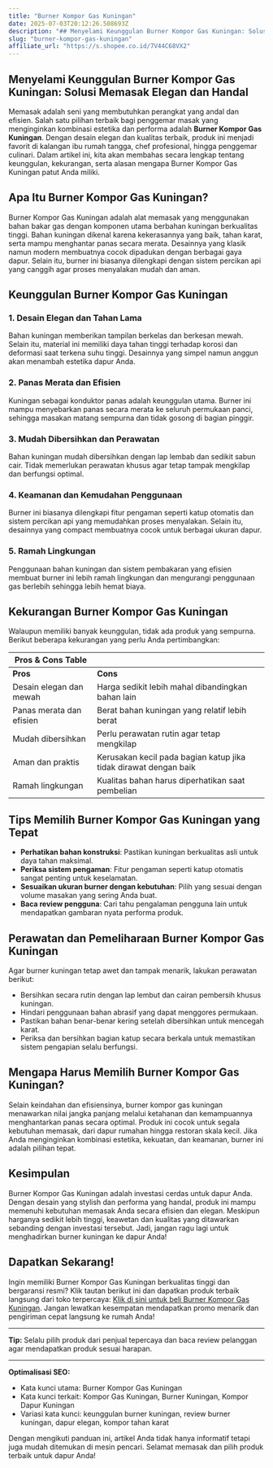 ```yaml
---
title: "Burner Kompor Gas Kuningan"
date: 2025-07-03T20:12:26.508693Z
description: "## Menyelami Keunggulan Burner Kompor Gas Kuningan: Solusi Memasak Elegan dan Handal..."
slug: "burner-kompor-gas-kuningan"
affiliate_url: "https://s.shopee.co.id/7V44C68VX2"
---
```

## Menyelami Keunggulan Burner Kompor Gas Kuningan: Solusi Memasak Elegan dan Handal

Memasak adalah seni yang membutuhkan perangkat yang andal dan efisien. Salah satu pilihan terbaik bagi penggemar masak yang menginginkan kombinasi estetika dan performa adalah **Burner Kompor Gas Kuningan**. Dengan desain elegan dan kualitas terbaik, produk ini menjadi favorit di kalangan ibu rumah tangga, chef profesional, hingga penggemar culinari. Dalam artikel ini, kita akan membahas secara lengkap tentang keunggulan, kekurangan, serta alasan mengapa Burner Kompor Gas Kuningan patut Anda miliki.

## Apa Itu Burner Kompor Gas Kuningan?

Burner Kompor Gas Kuningan adalah alat memasak yang menggunakan bahan bakar gas dengan komponen utama berbahan kuningan berkualitas tinggi. Bahan kuningan dikenal karena kekerasannya yang baik, tahan karat, serta mampu menghantar panas secara merata. Desainnya yang klasik namun modern membuatnya cocok dipadukan dengan berbagai gaya dapur. Selain itu, burner ini biasanya dilengkapi dengan sistem percikan api yang canggih agar proses menyalakan mudah dan aman.

## Keunggulan Burner Kompor Gas Kuningan

### 1. Desain Elegan dan Tahan Lama

Bahan kuningan memberikan tampilan berkelas dan berkesan mewah. Selain itu, material ini memiliki daya tahan tinggi terhadap korosi dan deformasi saat terkena suhu tinggi. Desainnya yang simpel namun anggun akan menambah estetika dapur Anda.

### 2. Panas Merata dan Efisien

Kuningan sebagai konduktor panas adalah keunggulan utama. Burner ini mampu menyebarkan panas secara merata ke seluruh permukaan panci, sehingga masakan matang sempurna dan tidak gosong di bagian pinggir.

### 3. Mudah Dibersihkan dan Perawatan

Bahan kuningan mudah dibersihkan dengan lap lembab dan sedikit sabun cair. Tidak memerlukan perawatan khusus agar tetap tampak mengkilap dan berfungsi optimal.

### 4. Keamanan dan Kemudahan Penggunaan

Burner ini biasanya dilengkapi fitur pengaman seperti katup otomatis dan sistem percikan api yang memudahkan proses menyalakan. Selain itu, desainnya yang compact membuatnya cocok untuk berbagai ukuran dapur.

### 5. Ramah Lingkungan

Penggunaan bahan kuningan dan sistem pembakaran yang efisien membuat burner ini lebih ramah lingkungan dan mengurangi penggunaan gas berlebih sehingga lebih hemat biaya.

## Kekurangan Burner Kompor Gas Kuningan

Walaupun memiliki banyak keunggulan, tidak ada produk yang sempurna. Berikut beberapa kekurangan yang perlu Anda pertimbangkan:

| Pros & Cons Table |  |
|---------------------|--------------------------------------------------------------|
| **Pros**           | **Cons**                                                      |
| Desain elegan dan mewah | Harga sedikit lebih mahal dibandingkan bahan lain             |
| Panas merata dan efisien | Berat bahan kuningan yang relatif lebih berat               |
| Mudah dibersihkan | Perlu perawatan rutin agar tetap mengkilap                     |
| Aman dan praktis | Kerusakan kecil pada bagian katup jika tidak dirawat dengan baik |
| Ramah lingkungan | Kualitas bahan harus diperhatikan saat pembelian                |

## Tips Memilih Burner Kompor Gas Kuningan yang Tepat

- **Perhatikan bahan konstruksi**: Pastikan kuningan berkualitas asli untuk daya tahan maksimal.
- **Periksa sistem pengaman**: Fitur pengaman seperti katup otomatis sangat penting untuk keselamatan.
- **Sesuaikan ukuran burner dengan kebutuhan**: Pilih yang sesuai dengan volume masakan yang sering Anda buat.
- **Baca review pengguna**: Cari tahu pengalaman pengguna lain untuk mendapatkan gambaran nyata performa produk.

## Perawatan dan Pemeliharaan Burner Kompor Gas Kuningan

Agar burner kuningan tetap awet dan tampak menarik, lakukan perawatan berikut:

- Bersihkan secara rutin dengan lap lembut dan cairan pembersih khusus kuningan.
- Hindari penggunaan bahan abrasif yang dapat menggores permukaan.
- Pastikan bahan benar-benar kering setelah dibersihkan untuk mencegah karat.
- Periksa dan bersihkan bagian katup secara berkala untuk memastikan sistem pengapian selalu berfungsi.

## Mengapa Harus Memilih Burner Kompor Gas Kuningan?

Selain keindahan dan efisiensinya, burner kompor gas kuningan menawarkan nilai jangka panjang melalui ketahanan dan kemampuannya menghantarkan panas secara optimal. Produk ini cocok untuk segala kebutuhan memasak, dari dapur rumahan hingga restoran skala kecil. Jika Anda menginginkan kombinasi estetika, kekuatan, dan keamanan, burner ini adalah pilihan tepat.

## Kesimpulan

Burner Kompor Gas Kuningan adalah investasi cerdas untuk dapur Anda. Dengan desain yang stylish dan performa yang handal, produk ini mampu memenuhi kebutuhan memasak Anda secara efisien dan elegan. Meskipun harganya sedikit lebih tinggi, keawetan dan kualitas yang ditawarkan sebanding dengan investasi tersebut. Jadi, jangan ragu lagi untuk menghadirkan burner kuningan ke dapur Anda!

## Dapatkan Sekarang! 

Ingin memiliki Burner Kompor Gas Kuningan berkualitas tinggi dan bergaransi resmi? Klik tautan berikut ini dan dapatkan produk terbaik langsung dari toko terpercaya: [Klik di sini untuk beli Burner Kompor Gas Kuningan](https://s.shopee.co.id/7V44C68VX2). Jangan lewatkan kesempatan mendapatkan promo menarik dan pengiriman cepat langsung ke rumah Anda!

---

**Tip:** Selalu pilih produk dari penjual tepercaya dan baca review pelanggan agar mendapatkan produk sesuai harapan.

---

**Optimalisasi SEO:**  
- Kata kunci utama: Burner Kompor Gas Kuningan  
- Kata kunci terkait: Kompor Gas Kuningan, Burner Kuningan, Kompor Dapur Kuningan  
- Variasi kata kunci: keunggulan burner kuningan, review burner kuningan, dapur elegan, kompor tahan karat  

Dengan mengikuti panduan ini, artikel Anda tidak hanya informatif tetapi juga mudah ditemukan di mesin pencari. Selamat memasak dan pilih produk terbaik untuk dapur Anda!